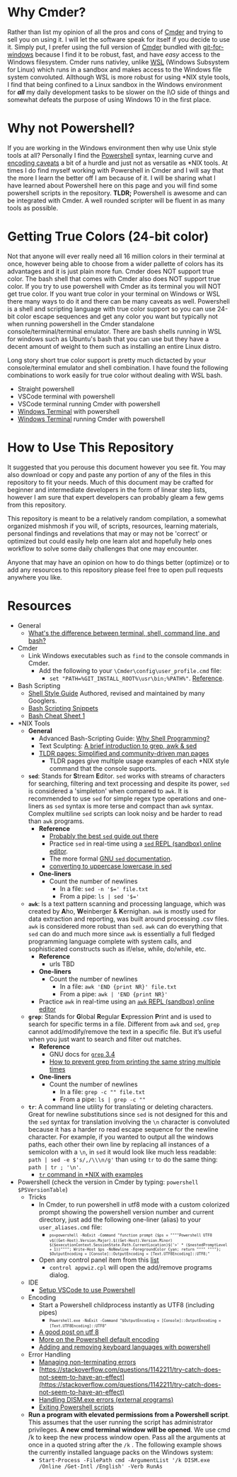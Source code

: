 # Why Cmder?
Rather than list my opinion of all the pros and cons of [Cmder](https://cmder.net/) and trying to sell you on using it. I will let the software speak for itself if you decide to use it. Simply put, I prefer using the full version of [Cmder](https://cmder.net/) bundled with [git-for-windows](https://gitforwindows.org/) because I find it to be robust, fast, and have *easy* access to the Windows filesystem. Cmder runs nativley, unlike [WSL](https://docs.microsoft.com/en-us/windows/wsl/install-win10) (Windows Subsystem for Linux) which runs in a sandbox and makes access to the Windows file system convoluted. Allthough WSL is more robust for using *NIX style tools, I find that being confined to a Linux sandbox in the Windows environment for *__all__* my daily development tasks to be slower on the I\O side of things and somewhat defeats the purpose of using Windows 10 in the first place.

# Why not Powershell?
If you are working in the Windows environment then why use Unix style tools at all? Personally I find the [Powershell](https://en.wikipedia.org/wiki/PowerShell) syntax, learning curve and [encoding caveats](https://stackoverflow.com/questions/40098771/changing-powershells-default-output-encoding-to-utf-8) a bit of a hurdle and just not as versatile as \*NIX tools. At times I do find myself working with Powershell in Cmder and I will say that the more I learn the better off I am because of it. I will be sharing what I have learned about Powershell here on this page and you will find some powershell scripts in the repository.
__TLDR;__ Powershell is awesome and can be integrated with Cmder. A well rounded scripter will be fluent in as many tools as possible.

# Getting True Colors (24-bit color)
Not that anyone will ever really need all 16 million colors in their terminal at once, however being able to choose from a wider pallette of colors has its advantages and it is just plain more fun.
Cmder does NOT support true color. The bash shell that comes with Cmder also does NOT support true color. If you try to use powershell with Cmder as its terminal you will NOT get true color. If you want true color in your terminal on Windows or WSL there many ways to do it and there can be many caveats as well. Powershell is a shell and scripting language with true color support so you can use 24-bit color escape sequences and get any color you want but typically not when running powershell in the Cmder standalone console/terminal/terminal emulator. There are bash shells running in WSL for windows such as Ubuntu's bash that you can use but they have a decent amount of weight to them such as installing an entire Linux distro.

Long story short true color support is pretty much dictacted by your console/terminal emulator and shell combination. I have found the following combinations to work easily for true color without dealing with WSL bash.
  - Straight powershell
  - VSCode terminal with powershell
  - VSCode terminal running Cmder with powershell
  - [Windows Terminal](https://www.microsoft.com/en-us/p/windows-terminal-preview/9n0dx20hk701) with powershell
  - [Windows Terminal](https://www.microsoft.com/en-us/p/windows-terminal-preview/9n0dx20hk701) running Cmder with powershell

# How to Use This Repository
It suggested that you perouse this document however you see fit. You may also download or copy and paste any portion of any of the files in this repository to fit your needs. Much of this document may be crafted for beginner and intermediate developers in the form of linear step lists, however I am sure that expert developers can probably gleam a few gems from this repository.

This repository is meant to be a relatively random compilation, a somewhat organized mishmosh if you will, of scripts, resources, learning materials, personal findings and revelations that may or may not be 'correct' or optimized but could easily help one learn alot and hopefully help ones workflow to solve some daily challenges that one may encounter.

Anyone that may have an opinion on how to do things better (optimize) or to add any resources to this repository please feel free to open pull requests anywhere you like.

# Resources
- General
  - [What's the difference between terminal, shell, command line, and bash?](https://www.reddit.com/r/learnprogramming/comments/6xr0l9/whats_the_difference_between_terminal_shell/)
- Cmder
  - Link Windows executables such as `find` to the console commands in Cmder.
    - Add the following to your `\Cmder\config\user_profile.cmd` file: 
      - `set "PATH=%GIT_INSTALL_ROOT%\usr\bin;%PATH%"`. [Reference](https://superuser.com/questions/1219129/unix-find-command-on-cmder-exe-in-windows).
- Bash Scripting
  - [Shell Style Guide](http://google.github.io/styleguide/shellguide.html) Authored, revised and maintained by many Googlers.
  - [Bash Scripting Snippets](https://github.com/bertvv/dotfiles/blob/master/.vim/UltiSnips/sh.snippets#L52)
  - [Bash Cheat Sheet 1](https://bertvv.github.io/cheat-sheets/Bash.html)
- \*NIX Tools
  - __General__
    - Advanced Bash-Scripting Guide: [Why Shell Programming?](https://linux.die.net/abs-guide/why-shell.html)
    - Text Sculpting: [A brief introduction to grep, awk & sed](http://blog.cee.moe/a-brief-introduction-to-grep-awk-and-sed.html)
    - [TLDR pages: Simplified and community-driven man pages](https://tldr.sh/)
      - TLDR pages give multiple usage examples of each \*NIX style command that the console supports.
  - __`sed`__: Stands for **S**tream **E**ditor. `sed` works with streams of characters for searching, filtering and text processing and despite its power, `sed` is considered a 'simpleton' when compared to `awk`. It is recommended to use `sed` for simple regex type operations and one-liners as `sed` syntax is more terse and compact than `awk` syntax. Complex multiline `sed` scripts can look noisy and be harder to read than `awk` programs.
    - __Reference__
      - [Probably the best `sed` guide out there](https://www.grymoire.com/Unix/Sed.html)
      - Practice `sed` in real-time using a [`sed` REPL (sandbox) online editor](https://sed.js.org/).
      - The more formal [GNU `sed` documentation](https://www.gnu.org/software/sed/manual/html_node/Regular-Expressions.html#Regular-Expressions).
      - [converting to uppercase lowercase in sed](https://timmurphy.org/2013/02/24/converting-to-uppercase-lowercase-in-sed/)
    - __One-liners__
      - Count the number of newlines
        - In a file: `sed -n '$=' file.txt`
        - From a pipe: `ls | sed '$='`
  - __`awk`__: Is a text pattern scanning and processing language, which was created by **A**ho, **W**einberger & **K**ernighan. `awk` is mostly used for data extraction and reporting, was built around processing .csv files. `awk` is considered more robust than `sed`. `awk` can do everything that `sed` can do and much more since `awk` is essentially a full fledged programming language complete with system calls, and sophisticated constructs such as if/else, while, do/while, etc.
    - __Reference__
      - urls TBD
    - __One-liners__
      - Count the number of newlines
        - In a file: `awk 'END {print NR}' file.txt`
        - From a pipe: `awk | 'END {print NR}'`
    - Practice `awk` in real-time using an [`awk` REPL (sandbox) online editor](https://awk.js.org/)
  - __`grep`__: Stands for **G**lobal **R**egular **E**xpression **P**rint and is used to search for specific terms in a file. Different from `awk` and `sed`, `grep` cannot add/modify/remove the text in a specific file. But it’s useful when you just want to search and filter out matches.
    - __Reference__
      - GNU docs for [`grep` 3.4](https://www.gnu.org/software/grep/manual/grep.html)
      - [How to prevent grep from printing the same string multiple times](https://askubuntu.com/questions/681649/how-to-prevent-grep-from-printing-the-same-string-multiple-times)
    - __One-liners__
      - Count the number of newlines
        - In a file: `grep -c "" file.txt`
        - From a pipe: `ls | grep -c ""`
  - __`tr`__: A command line utility for translating or deleting characters. Great for newline substitutions since `sed` is not designed for this and the `sed` syntax for translation involving the `\n` character is convoluted because it has a harder ro read escape sequence for the newline character. For example, if you wanted to output all the windows paths, each other their own line by replacing all instances of a semicolon with a `\n`, in `sed` it would look like much less readable: `path | sed -e $'s/,/\\\n/g'` than using `tr` to do the same thing: `path | tr ; '\n'`.
    - [`tr` command in \*NIX with examples](https://www.geeksforgeeks.org/tr-command-in-unix-linux-with-examples/)
- Powershell (check the version in Cmder by typing: `powershell $PSVersionTable`)
  - Tricks
    - In Cmder, to run powershell in utf8 mode with a custom colorized prompt showing the powershell version number and current directory, just add the following one-liner (alias) to your `user_aliases.cmd` file:
      - <sub><sup>`ps=powershell -NoExit -Command "function prompt {$ps = """"Powershell UTF8 v$((Get-Host).Version.Major).$((Get-Host).Version.Minor) $($executionContext.SessionState.Path.CurrentLocation)$('>' * ($nestedPromptLevel + 1))""""; Write-Host $ps -NoNewline -ForegroundColor Cyan; return """" """"}; $OutputEncoding = [Console]::OutputEncoding = [Text.UTF8Encoding]::UTF8;"`</sub></sup>
    - Open any control panel item from this [list](https://www.lifewire.com/command-line-commands-for-control-panel-applets-2626060)
      - `control appwiz.cpl` will open the add/remove programs dialog.
  - IDE
    - [Setup VSCode to use Powershell](https://docs.microsoft.com/en-us/powershell/scripting/components/vscode/using-vscode?view=powershell-7)
  - Encoding
    - Start a Powershell childprocess instantly as UTF8 (including pipes)
      - <sub><sup>`Powershell.exe -NoExit -Command "$OutputEncoding = [Console]::OutputEncoding = [Text.UTF8Encoding]::UTF8"`</sup></sub>
    - [A good post on utf 8](https://stackoverflow.com/questions/40098771/changing-powershells-default-output-encoding-to-utf-8)
    - [More on the Powershell default encoding](https://mohitgoyal.co/2017/03/03/understanding-default-encoding-and-change-the-same-in-powershell/)
    - [Adding and removing keyboard languages with powershell](https://4sysops.com/archives/adding-and-removing-keyboard-languages-with-powershell/)
  - Error Handling
    - [Managing non-terminating errors](https://devblogs.microsoft.com/powershell/managing-non-terminating-errors/)
    - [https://stackoverflow.com/questions/1142211/try-catch-does-not-seem-to-have-an-effect](https://stackoverflow.com/questions/1142211/try-catch-does-not-seem-to-have-an-effect)
    - [Handling DISM.exe errors (external programs)](https://stackoverflow.com/questions/42284314/handle-dism-errors-from-powershell-script)
    - [Exiting Powershell scripts](https://stackoverflow.com/questions/2022326/terminating-a-script-in-powershell)
  - __Run a program with elevated permissions from a Powershell script__. This assumes that the user running the script has administrator privileges. __A new cmd terminal window will be opened__. We use cmd /k to keep the new process window open. Pass all the arguments at once in a quoted string after the `/k` . The following example shows the currently installed language packs on the Windows system:
    - `Start-Process -FilePath cmd -ArgumentList '/k DISM.exe /Online /Get-Intl /English' -Verb RunAs`

